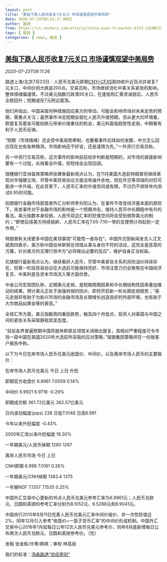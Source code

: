 ```yaml
---
layout: post
title: "美指下跌人民币收复7元关口 市场谨慎观望中美局势"
date: 2020-07-23T09:23:17.000Z
author: 路透
from: https://cn.reuters.com/article/china-yuan-fx-market-0723-idCNKCS24O11O
tags: [ 路透 ]
categories: [ news, 路透 ]
---
```

<!--1595496197000-->
[美指下跌人民币收复7元关口 市场谨慎观望中美局势](https://cn.reuters.com/article/china-yuan-fx-market-0723-idCNKCS24O11O)
------

<div>
<div><i>2020-07-23T09:11:26</i></div><div class="StandardArticleBody_body"><p>路透上海/北京7月23日 - 人民币兑美元即期<a href="/investing/currencies/quote?srcCurr=CNY&destCurr=USD">CNY=CFXS</a>周四收升近百点并收复7元关口，中间价则大跌逾200点。交易员称，市场继续消化中美关系紧张的影响，整体情绪偏谨慎，不过美元指数已跌落95关口，在逢低购汇需求减弱后，人民币企稳回升；短期或在7元附近震荡。 </p><p>他们并指出，中国采取何种措施回应美方的举动，可能会影响市场对未来走势的预期，需重点关注；虽然事件冲击短期会弱化人民币升值预期，但从更大的环境看，欧盟复苏基金可能给欧元带来价值重估的机会，美元料面临趋势性走弱，中期看有利于人民币反弹。 </p><p>“短期（市场情绪）还会受中美局势牵制，也要看事件后续如何发酵，中方怎么回应现在也有各种猜测，市场影响还不好说，还是谨慎为先，”一外资行交易员称。 </p><p>另一中资行交易员称，这次事件的影响目前初步判断是短期的，对市场的直接影响要有一个过程，长线看会升值，但短线会出现回调。 </p><p>瑞穗银行亚洲首席策略师张建泰最新观点认为，在11月美国大选前特朗普将继续表现对华强硬立场，尽管中美贸易协议方面没有操作余地，但在外交等领域的对抗可能进一步升级。在此背景下，人民币汇率的升值空间或有限，不过仍不排除年内测试6.95的可能。 </p><p>招商银行金融市场部首席外汇分析师李刘阳认为，在事件不改变经济基本面的原则下，突发事件对于金融市场的影响是一个短期冲击，维持人民币中长期稳中有升的看法。美元指数本身较弱，人民币双边汇率的贬值空间将会受到弱势美元的制约；“即使后续美方持续挑衅，人民币汇率在7.05-7.10一带的支撑预计将起到一定作用。” </p><p>特朗普称关闭更多中国在美领事馆“可能性一直存在”。中国外交部新闻发言人汪文斌周四表示，美方称中国驻休斯顿总领馆从事与身份不符的活动，这完全是恶意的污蔑，针对美方的无理行径中方“必将做出必要的反应”，维护自身正当权益。 </p><p>花旗银行最新观点认为，继续看好人民币，尽管中美紧张关系的风险溢价持续存在，但第一阶段贸易协议在大选前可能保持完好，市场注意力仍会聚焦在中国经济复苏、中美利差及资本市场流入等方面优势。 </p><p>中金公司宏观团队称，近期美元走弱，是短期周期因素和中长期结构性因素叠加推动的结果。预计美元正处于由强转弱的拐点，即将开启新一轮长期走弱趋势；“美元走弱将有助于为新兴市场的金融市场及长期增长创造良好的外部环境，也有助于大宗商品如黄金等的表现。” </p><p>全球汇市方面，美元指数周四重拾跌势，触及四个月低点，投资人对美国与中国之间的紧张关系采取静观其变态度。 </p><p>“目前各界普遍预期中国将就休斯顿总领馆关闭做出报复，其相对严重程度可令市场一窥中国在美国2020年大选前所采取的应对策略，”瑞银集团策略师在一份致客户报告中称。 </p><p>以下为今日在岸市场人民币兑美元收盘价、中间价，以及离岸市场人民币的主要报价： </p><p>           在岸市场人民币兑美元                      今日              上日            升贬           </p><p>                             即期官方收盘价     6.9961          7.0059           0.14%           </p><p>                                 中间价     6.9921          6.9718          -0.29%           </p><p>                               即期成交额    361.72亿美元      382.57亿美元                     </p><p>                        日内波动幅度(pips)       238          日低7.0148      日高6.991           </p><p>                            今年以来升贬幅度                                     -0.43%           </p><p>                                      2005年汇改以来升贬幅度                      18.30%           </p><p>                         一年期美元/人民币掉期           1280            1267                  </p><p>           离岸人民币市场                         今日              上日                             </p><p>                               CNH即期      6.998          7.0161           0.26%           </p><p>                         一年期美元/CNH掉期     1383.4           1375                            </p><p>                              一年期NDF     7.1357          7.1535           0.25%           </p><p>中国外汇交易中心更新的16点人民币兑美元参考汇率为6.9961元；人民币兑欧元、日圆和英镑的参考汇率分别为8.1052元、6.5288元和8.9041元。 </p><p>中国央行2015年8月11日完善人民币兑美元汇率中间价报价，并一次性贬值近2%，同年12月引入参考“收盘价+一篮子货币汇率”的中间价形成机制。中国外汇交易中心2016年1月起每日公布12次人民币兑美元参考价，同年8月底新增每日公布两次人民币兑欧元、日圆和英镑参考价。（完）  </p><div class="Attribution_container"><div class="Attribution_attribution"><p class="Attribution_content">发稿 张金栋/许菁/韩笑；审校 林高丽</p></div></div><div class="StandardArticleBody_trustBadgeContainer"><span class="StandardArticleBody_trustBadgeTitle">我们的标准：</span><span class="trustBadgeUrl"><a href="https://www.thomsonreuters.cn/content/dam/openweb/documents/pdf/china/brochures/about-us-1.pdf">汤森路透“信任原则”</a></span></div></div>
</div>
